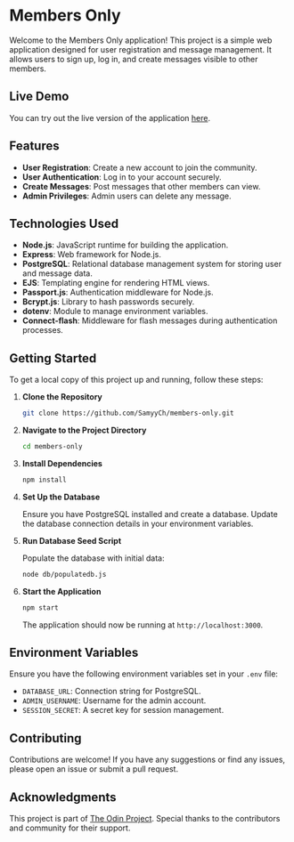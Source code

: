 # Members Only

Welcome to the Members Only application! This project is a simple web application designed for user registration and message management. It allows users to sign up, log in, and create messages visible to other members.

## Live Demo

You can try out the live version of the application [here]([https://members-only-staging-f60e.up.railway.app/]).

## Features

- **User Registration**: Create a new account to join the community.
- **User Authentication**: Log in to your account securely.
- **Create Messages**: Post messages that other members can view.
- **Admin Privileges**: Admin users can delete any message.

## Technologies Used

- **Node.js**: JavaScript runtime for building the application.
- **Express**: Web framework for Node.js.
- **PostgreSQL**: Relational database management system for storing user and message data.
- **EJS**: Templating engine for rendering HTML views.
- **Passport.js**: Authentication middleware for Node.js.
- **Bcrypt.js**: Library to hash passwords securely.
- **dotenv**: Module to manage environment variables.
- **Connect-flash**: Middleware for flash messages during authentication processes.

## Getting Started

To get a local copy of this project up and running, follow these steps:

1. **Clone the Repository**

   ```bash
   git clone https://github.com/SamyyCh/members-only.git
   ```

2. **Navigate to the Project Directory**

   ```bash
   cd members-only
   ```

3. **Install Dependencies**

   ```bash
   npm install
   ```

4. **Set Up the Database**

   Ensure you have PostgreSQL installed and create a database. Update the database connection details in your environment variables.

5. **Run Database Seed Script**

   Populate the database with initial data:

   ```bash
   node db/populatedb.js
   ```

6. **Start the Application**

   ```bash
   npm start
   ```

   The application should now be running at `http://localhost:3000`.

## Environment Variables

Ensure you have the following environment variables set in your `.env` file:

- `DATABASE_URL`: Connection string for PostgreSQL.
- `ADMIN_USERNAME`: Username for the admin account.
- `SESSION_SECRET`: A secret key for session management.

## Contributing

Contributions are welcome! If you have any suggestions or find any issues, please open an issue or submit a pull request.

## Acknowledgments

This project is part of [The Odin Project](https://www.theodinproject.com/lessons/node-path-nodejs-members-only). Special thanks to the contributors and community for their support.
